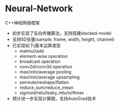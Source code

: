 # Neural-Network
C++神经网络框架
* 初步实现了反向传播算法，支持搭建stacked-model
* 支持5D张量(sample, frame, width, height, channel)
* 已实现如下j基本运算类型
  * matmul/add
  * element-wise operation
  * broadcast operation
  * conv2d/conv3d operation
  * max/mIn/average pooling
  * max/min/average upsampling
  * permute/reshape/flatten
  * reduce_sum/reduce_mean
  * sigmoid/relu/leaky_relu/softmax
* 预计进一步实现计算图，支持AutoGrad技术
